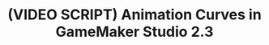 ---
hidden: true
permalink: /animation-curves-in-gms-2.3/
title: (VIDEO SCRIPT) Animation Curves in GameMaker Studio 2.3
layout: googledoc
doc: https://docs.google.com/document/d/e/2PACX-1vTF6DHU0tkfxqHsaLLvR78dpQ_i7hX4UZLyzLRUvV_Plo-PsfBAoA0ykeQ-vDQ-UIK9DQlgYsaxQX7m/pub?embedded=true
video: https://www.youtube.com/channel/UCG9UNVaFpL0qCFUvIys1omg
---